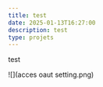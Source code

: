 ```yaml
---
title: test
date: 2025-01-13T16:27:00
description: test
type: projets
---
```

test

![](acces oaut setting.png)
